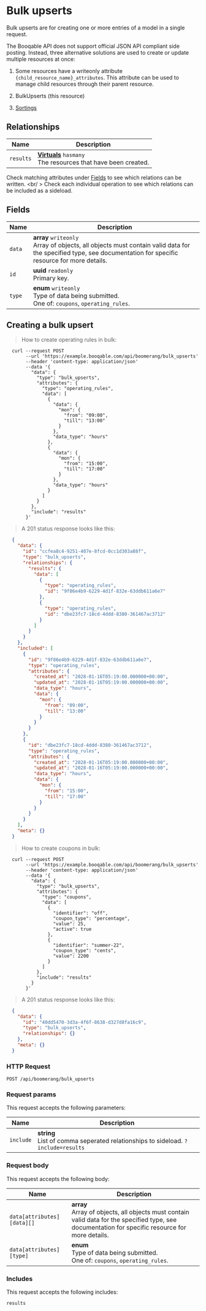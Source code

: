 # Bulk upserts

Bulk upserts are for creating one or more entries of a model in a single request.

The Booqable API does not support official JSON API compliant side posting.
Instead, three alternative solutions are used to create or update multiple resources at once:

  1. Some resources have a writeonly attribute `{child_resource_name}_attributes`.
    This attribute can be used to manage child resources through their parent resource.

  2. BulkUpserts (this resource)

  3. [Sortings](#sortings)

## Relationships
Name | Description
-- | --
`results` | **[Virtuals](#virtuals)** `hasmany`<br>The resources that have been created. 


Check matching attributes under [Fields](#bulk-upserts-fields) to see which relations can be written.
<br/ >
Check each individual operation to see which relations can be included as a sideload.
## Fields

 Name | Description
-- | --
`data` | **array** `writeonly`<br>Array of objects, all objects must contain valid data for the specified type, see documentation for specific resource for more details. 
`id` | **uuid** `readonly`<br>Primary key.
`type` | **enum** `writeonly`<br>Type of data being submitted.<br> One of: `coupons`, `operating_rules`.


## Creating a bulk upsert


> How to create operating rules in bulk:

```shell
  curl --request POST
       --url 'https://example.booqable.com/api/boomerang/bulk_upserts'
       --header 'content-type: application/json'
       --data '{
         "data": {
           "type": "bulk_upserts",
           "attributes": {
             "type": "operating_rules",
             "data": [
               {
                 "data": {
                   "mon": {
                     "from": "09:00",
                     "till": "13:00"
                   }
                 },
                 "data_type": "hours"
               },
               {
                 "data": {
                   "mon": {
                     "from": "15:00",
                     "till": "17:00"
                   }
                 },
                 "data_type": "hours"
               }
             ]
           }
         },
         "include": "results"
       }'
```

> A 201 status response looks like this:

```json
  {
    "data": {
      "id": "ccfea8c4-9251-407e-8fcd-0cc1d303a88f",
      "type": "bulk_upserts",
      "relationships": {
        "results": {
          "data": [
            {
              "type": "operating_rules",
              "id": "9f86e4b9-6229-4d1f-832e-63ddb611a6e7"
            },
            {
              "type": "operating_rules",
              "id": "dbe23fc7-18cd-4ddd-8380-361467ac3712"
            }
          ]
        }
      }
    },
    "included": [
      {
        "id": "9f86e4b9-6229-4d1f-832e-63ddb611a6e7",
        "type": "operating_rules",
        "attributes": {
          "created_at": "2028-01-16T05:19:00.000000+00:00",
          "updated_at": "2028-01-16T05:19:00.000000+00:00",
          "data_type": "hours",
          "data": {
            "mon": {
              "from": "09:00",
              "till": "13:00"
            }
          }
        }
      },
      {
        "id": "dbe23fc7-18cd-4ddd-8380-361467ac3712",
        "type": "operating_rules",
        "attributes": {
          "created_at": "2028-01-16T05:19:00.000000+00:00",
          "updated_at": "2028-01-16T05:19:00.000000+00:00",
          "data_type": "hours",
          "data": {
            "mon": {
              "from": "15:00",
              "till": "17:00"
            }
          }
        }
      }
    ],
    "meta": {}
  }
```

> How to create coupons in bulk:

```shell
  curl --request POST
       --url 'https://example.booqable.com/api/boomerang/bulk_upserts'
       --header 'content-type: application/json'
       --data '{
         "data": {
           "type": "bulk_upserts",
           "attributes": {
             "type": "coupons",
             "data": [
               {
                 "identifier": "off",
                 "coupon_type": "percentage",
                 "value": 25,
                 "active": true
               },
               {
                 "identifier": "summer-22",
                 "coupon_type": "cents",
                 "value": 2200
               }
             ]
           },
           "include": "results"
         }
       }'
```

> A 201 status response looks like this:

```json
  {
    "data": {
      "id": "40dd5470-3d3a-4f6f-8638-d327d8fa16c9",
      "type": "bulk_upserts",
      "relationships": {}
    },
    "meta": {}
  }
```

### HTTP Request

`POST /api/boomerang/bulk_upserts`

### Request params

This request accepts the following parameters:

Name | Description
-- | --
`include` | **string** <br>List of comma seperated relationships to sideload. `?include=results`


### Request body

This request accepts the following body:

Name | Description
-- | --
`data[attributes][data][]` | **array** <br>Array of objects, all objects must contain valid data for the specified type, see documentation for specific resource for more details. 
`data[attributes][type]` | **enum** <br>Type of data being submitted.<br> One of: `coupons`, `operating_rules`.


### Includes

This request accepts the following includes:

`results`






